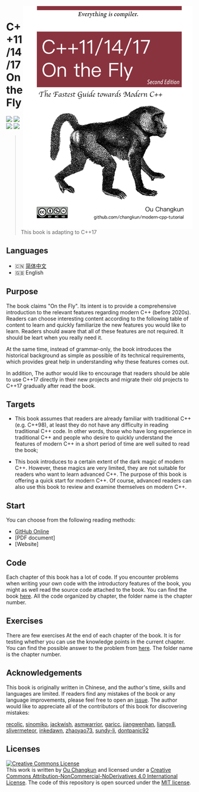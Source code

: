 <img src="assets/cover-2nd-en.png" alt="logo" height="600" align="right" />

# C++11/14/17 On the Fly

![](https://img.shields.io/badge/version-v2-green.svg) ![](https://img.shields.io/badge/language-English-blue.svg) [![](https://img.shields.io/badge/$-donate-ff69b4.svg)](./assets/donate.md) [![](https://img.shields.io/badge/chat-community-667ed5.svg)](./assets/community.md) 

> This book is adapting to C++17

## Languages

- 🇨🇳 [简体中文](./README.md)
- 🇬🇧 English

## Purpose

The book claims "On the Fly". Its intent is to provide a comprehensive introduction to the relevant features regarding modern C++ (before 2020s).
Readers can choose interesting content according to the following table of content to learn and quickly familiarize the new features you would like to learn.
Readers should aware that all of these features are not required. It should be leart when you really need it.

At the same time, instead of grammar-only, the book introduces the historical background as simple as possible of its technical requirements, which provides great help in understanding why these features comes out.

In addition, The author would like to encourage that readers should be able to use C++17 directly in their new projects and  migrate their old projects to C++17 gradually after read the book.

## Targets

- This book assumes that readers are already familiar with traditional C++ (e.g. C++98), at least they do not have any difficulty in reading traditional C++ code. In other words, those who have long experience in traditional C++ and people who desire to quickly understand the features of modern C++ in a short period of time are well suited to read the book;

- This book introduces to a certain extent of the dark magic of modern C++. However, these magics are very limited, they are not suitable for readers who want to learn advanced C++. The purpose of this book is offering a quick start for modern C++. Of course, advanced readers can also use this book to review and examine themselves on modern C++.

## Start

You can choose from the following reading methods:

- [GitHub Online](./book/en-us/toc.md)
- [PDF document]
- [Website]

## Code

Each chapter of this book has a lot of code. If you encounter problems when writing your own code with the introductory features of the book, you might as well read the source code attached to the book. You can find the book [here](./code). All the code organized by chapter, the folder name is the chapter number.

## Exercises

There are few exercises At the end of each chapter of the book. It is for testing whether you can use the knowledge points in the current chapter. You can find the possible answer to the problem from [here](./exercise). The folder name is the chapter number.

## Acknowledgements

This book is originally written in Chinese, and the author's time, skills and languages are limited. If readers find any mistakes of the book or any language improvements, please feel free to open an [issue](https://github.com/changkun/modern-cpp-tutorial/issues). The author would like to appreciate all of the contributors of this book for discovering mistakes:

[recolic](https://www.gitbook.com/@recolic), [sinomiko](https://www.gitbook.com/@sinomiko), [jackwish](https://www.gitbook.com/@jackwish), [asmwarrior](https://www.gitbook.com/@asmwarrior), [garicc](https://www.gitbook.com/@ihpy), [jiangwenhan](https://www.gitbook.com/@jiangwenhan), [liangx8](https://www.gitbook.com/@liangx8), [slivermeteor](https://github.com/slivermeteor), [inkedawn](https://github.com/inkedawn), [zhaoyao73](https://github.com/zhaoyao73), [sundy-li](https://github.com/sundy-li), [dontpanic92](https://github.com/dontpanic92)

## Licenses

<a rel="license" href="http://creativecommons.org/licenses/by-nc-nd/4.0/"><img alt="Creative Commons License" style="border-width:0" src="https://i.creativecommons.org/l/by-nc-nd/4.0/88x31.png" /></a><br />This work is written by [Ou Changkun](https://changkun.de) and licensed under a <a rel="license" href="http://creativecommons.org/licenses/by-nc-nd/4.0/">Creative Commons Attribution-NonCommercial-NoDerivatives 4.0 International License</a>. The code of this repository is open sourced under the [MIT license](./LICENSE).